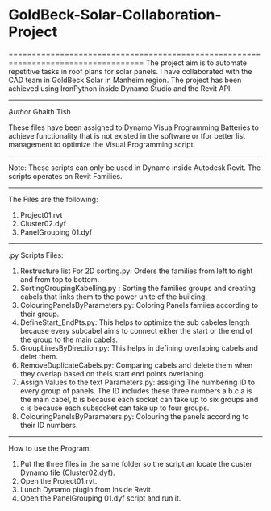 # GoldBeck-Solar-Collaboration-Project
===================================================================================
The project aim is to automate repetitive tasks in roof plans for solar panels. I have collaborated with the CAD team in GoldBeck Solar in Manheim region. The project has been achieved using IronPython inside Dynamo Studio and the Revit API.
___________________________________________________________________________________
ِ*Author* Ghaith Tish

These files have been assigned to Dynamo VisualProgramming Batteries to achieve functionality
that is not existed in the software or tfor better list management to optimize the Visual Programming script.

___________________________________________________________________________________
Note:
These scripts can only be used in Dynamo inside Autodesk Revit.
The scripts operates on Revit Families.
___________________________________________________________________________________

The Files are the following:
1. Project01.rvt
2. Cluster02.dyf
3. PanelGrouping 01.dyf

___________________________________________________________________________________

.py Scripts Files:
1. Restructure list For 2D sorting.py: Orders the families from left to right and from top to bottom.
2. SortingGroupingKabelling.py : Sorting the families groups and creating cabels that links them to the power unite of the building.
3. ColouringPanelsByParameters.py: Coloring Panels famiies according to their group.
4. DefineStart_EndPts.py: This helps to optimize the sub cabeles length because every subcabel aims to connect either the start or the end of the group to the main cabels.
5. GroupLinesByDirection.py: This helps in defining overlaping cabels and delet them.
6. RemoveDuplicateCabels.py: Comparing cabels and delete them when they overlap based on theis start end points overlaping.
7. Assign Values to the text Parameters.py: assiging The numbering ID to every group of panels. The ID includes these three numbers a.b.c a is the main cabel, b is because each socket can take up to six groups and c is because each subsocket can take up to four groups.
8. ColouringPanelsByParameters.py: Colouring the panels according to their ID numbers.

__________________________________________________________________________________

How to use the Program:
1. Put the three files in the same folder so the script an locate the custer Dynamo file (Cluster02.dyf).
2. Open the Project01.rvt.
3. Lunch Dynamo plugin from inside Revit.
4. Open the PanelGrouping 01.dyf script and run it.
